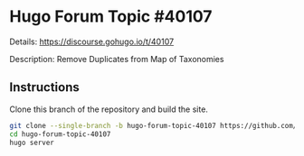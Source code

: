 # Hugo Forum Topic #40107

Details: <https://discourse.gohugo.io/t/40107>

Description: Remove Duplicates from Map of Taxonomies

## Instructions

Clone this branch of the repository and build the site.

```bash
git clone --single-branch -b hugo-forum-topic-40107 https://github.com/jmooring/hugo-testing hugo-forum-topic-40107
cd hugo-forum-topic-40107
hugo server
```
